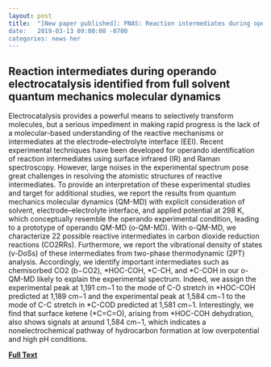 ```yaml
---
layout: post
title:  "[New paper published]: PNAS: Reaction intermediates during operando electrocatalysis identified from full solvent quantum mechanics molecular dynamics
date:   2019-03-13 09:00:00 -0700
categories: news her
---
```


## Reaction intermediates during operando electrocatalysis identified from full solvent quantum mechanics molecular dynamics
Electrocatalysis provides a powerful means to selectively transform molecules, but a serious impediment in making rapid progress is the lack of a molecular-based understanding of the reactive mechanisms or intermediates at the electrode–electrolyte interface (EEI). Recent experimental techniques have been developed for operando identification of reaction intermediates using surface infrared (IR) and Raman spectroscopy. However, large noises in the experimental spectrum pose great challenges in resolving the atomistic structures of reactive intermediates. To provide an interpretation of these experimental studies and target for additional studies, we report the results from quantum mechanics molecular dynamics (QM-MD) with explicit consideration of solvent, electrode–electrolyte interface, and applied potential at 298 K, which conceptually resemble the operando experimental condition, leading to a prototype of operando QM-MD (o-QM-MD). With o-QM-MD, we characterize 22 possible reactive intermediates in carbon dioxide reduction reactions (CO2RRs). Furthermore, we report the vibrational density of states (v-DoSs) of these intermediates from two-phase thermodynamic (2PT) analysis. Accordingly, we identify important intermediates such as chemisorbed CO2 (b−CO2), *HOC-COH, *C-CH, and *C-COH in our o-QM-MD likely to explain the experimental spectrum. Indeed, we assign the experimental peak at 1,191 cm−1 to the mode of C-O stretch in *HOC-COH predicted at 1,189 cm−1 and the experimental peak at 1,584 cm−1 to the mode of C-C stretch in *C-COD predicted at 1,581 cm−1. Interestingly, we find that surface ketene (*C=C=O), arising from *HOC-COH dehydration, also shows signals at around 1,584 cm−1, which indicates a nonelectrochemical pathway of hydrocarbon formation at low overpotential and high pH conditions.

[**Full Text**](https://doi.org/10.1073/pnas.1821709116)
